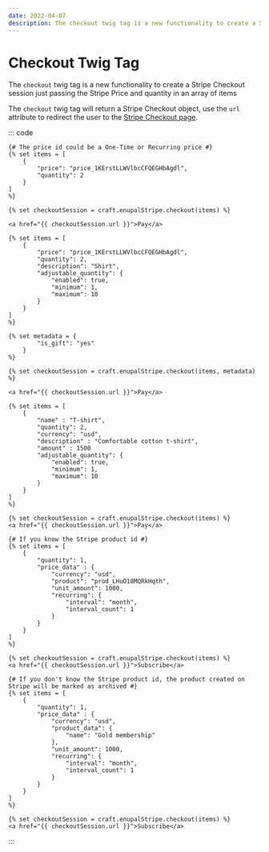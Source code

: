 ```yaml
---
date: 2022-04-07
description: The checkout twig tag is a new functionality to create a Stripe Checkout session just passing the Stripe Price and quantity
---
```

# Checkout Twig Tag

The `checkout` twig tag is a new functionality to create a Stripe Checkout session just passing the Stripe Price and quantity in an array of items

The `checkout` twig tag will return a Stripe Checkout object, use the `url` attribute to redirect the user to the [Stripe Checkout page](https://stripe.com/payments/checkout).

::: code
```twig Simple
{# The price id could be a One-Time or Recurring price #}
{% set items = [
    {
        "price": "price_1KErstLLWVlbcCFQEGHbAgdl",
        "quantity": 2
    }
]
%}

{% set checkoutSession = craft.enupalStripe.checkout(items) %}

<a href="{{ checkoutSession.url }}">Pay</a>
```

```twig Optional Fields
{% set items = [
    {
        "price": "price_1KErstLLWVlbcCFQEGHbAgdl",
        "quantity": 2,
        "description": "Shirt",
        "adjustable_quantity": {
            "enabled": true,
            "minimum": 1,
            "maximum": 10
        }
    }
]
%}

{% set metadata = {
        "is_gift": "yes"
    }
%}

{% set checkoutSession = craft.enupalStripe.checkout(items, metadata) %}

<a href="{{ checkoutSession.url }}">Pay</a>
```

```twig Custom One-Time Amount
{% set items = [
    {
        "name" : "T-shirt",
        "quantity": 2,
        "currency": "usd",
        "description" : "Comfortable cotton t-shirt",
        "amount" : 1500
        "adjustable_quantity": {
            "enabled": true,
            "minimum": 1,
            "maximum": 10
        }
    }
]
%}

{% set checkoutSession = craft.enupalStripe.checkout(items) %}
<a href="{{ checkoutSession.url }}">Pay</a>
```
```twig Custom Recurring 1
{# If you know the Stripe product id #}
{% set items = [
    {
        "quantity": 1,
        "price_data" : {
            "currency": "usd",
            "product": "prod_LHuO18MQRkHqth",
            "unit_amount": 1000,
            "recurring": {
                "interval": "month",
                "interval_count": 1
            }
        }
    }
]
%}

{% set checkoutSession = craft.enupalStripe.checkout(items) %}
<a href="{{ checkoutSession.url }}">Subscribe</a>
```

```twig Custom Recurring 2
{# If you don't know the Stripe product id, the product created on Stripe will be marked as archived #}
{% set items = [
    {
        "quantity": 1,
        "price_data" : {
            "currency": "usd",
            "product_data": {
                "name": "Gold membership"
            },
            "unit_amount": 1000,
            "recurring": {
                "interval": "month",
                "interval_count": 1
            }
        }
    }
]
%}

{% set checkoutSession = craft.enupalStripe.checkout(items) %}
<a href="{{ checkoutSession.url }}">Subscribe</a>
```
:::